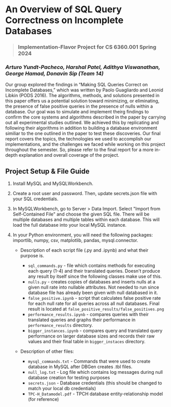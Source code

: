 # An Overview of SQL Query Correctness on Incomplete Databases

> ### Implementation-Flavor Project for CS 6360.001 Spring 2024
### *Arturo Yundt-Pacheco, Harshal Patel, Adithya Viswanathan, George Hamad, Donavin Sip (Team 14)*

Our group explored the findings in “Making SQL Queries Correct on Incomplete Databases,” which was written by Paolo Guagliardo and Leonid Libkin (PODS 2016). The algorithms, methods, and solutions presented in this paper offers us a potential solution toward minimizing, or eliminating, the presence of false positive queries in the presence of nulls within a database. Our goal was to simulate and implement theirg findings to confirm the core systems and algorithms described in the paper by carrying out all experimental studies outlined. We achieved this by replicating and following their algorithms in addition to building a database environment similiar to the one outlined in the paper to test these discoveries. Our final report covers the topics, the technologies we used to accomplish our implementations, and the challenges we faced while working on this project throughout the semester. So, please refer to the final report for a more in-depth explanation and overall coverage of the project.

## Project Setup & File Guide
1. Install MySQL and MySQLWorkbench.
2. Create a root user and password. Then, update secrets.json file with your SQL credentials.
3. In MySQLWorkbench, go to Server > Data Import. Select "Import from Self-Contained File" and choose the given SQL file. There will be multiple databases and multiple tables within each database. This will load the full database into your local MySQL instance.
4. In your Python environment, you will need the following packages: importlib, numpy, csv, matplotlib, pandas, mysql.connector. 

    - Description of each script file (.py and .ipynb) and what their purpose is.
        - `sql_commands.py` - file which contains methods for executing each query (1-4) and their translated queries. Doesn't produce any result by itself since the following classes make use of this. 
        - `nulls.py` - creates copies of databases and inserts nulls at a given null rate into nullable attributes. Not needed to run since database file has already been given with null databased in it.
        - `false_positive.ipynb` - script that calculates false positive rate for each null rate for all queries across all null databases. Final result is located at `false_positive_results/false_positives.png`
        - `performance_results.ipynb` - compares queries with their translated queries and graphs their performance in `performance_results` directory.
        - `bigger_instances.ipynb` - compares query and translated query performance on larger database sizes and records their raw values and their final table in `bigger_instaces` directory.

    - Description of other files:
        - `mysql_commands.txt` - Commands that were used to create database in MySQL after DBGen creates .tbl files.
        - `null_log.txt` - Log file which contains log messages during null database creation for testing purposes
        - `secrets.json` - Database credentials (this should be changed to match your local db credentials)
        - `TPC-H_Datamodel.pdf` - TPCH database entity-relationship model (for reference)
